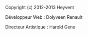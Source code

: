 Copyright (c) 2012-2013 Heyvent

Développeur Web : Dolyveen Renault

Directeur Artistique : Harold Gene